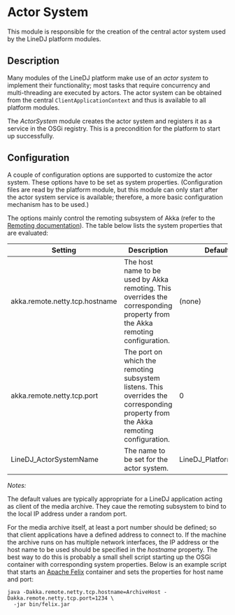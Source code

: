 # Actor System

This module is responsible for the creation of the central actor system used by
the LineDJ platform modules.

## Description

Many modules of the LineDJ platform make use of an _actor system_ to implement
their functionality; most tasks that require concurrency and multi-threading
are executed by actors. The actor system can be obtained from the central
`ClientApplicationContext` and thus is available to all platform modules.

The _ActorSystem_ module creates the actor system and registers it as a service
in the OSGi registry. This is a precondition for the platform to start up
successfully.

## Configuration

A couple of configuration options are supported to customize the actor system.
These options have to be set as system properties. (Configuration files are
read by the platform module, but this module can only start after the actor
system service is available; therefore, a more basic configuration mechanism
has to be used.)

The options mainly control the remoting subsystem of Akka (refer to the
[Remoting documentation](http://doc.akka.io/docs/akka/2.4/scala/remoting.html)).
The table below lists the system properties that are evaluated:

| Setting | Description | Default value |
| ------- | ----------- | ------------- |
| akka.remote.netty.tcp.hostname | The host name to be used by Akka remoting. This overrides the corresponding property from the Akka remoting configuration. | (none) |
| akka.remote.netty.tcp.port | The port on which the remoting subsystem listens. This overrides the corresponding property from the Akka remoting configuration. | 0 |
| LineDJ_ActorSystemName | The name to be set for the actor system. | LineDJ_PlatformActorSystem |

_Notes:_

The default values are typically appropriate for a LineDJ application acting as
client of the media archive. They caue the remoting subsystem to bind to the
local IP address under a random port.

For the media archive itself, at least a port number should be defined; so that
client applications have a defined address to connect to. If the machine the
archive runs on has multiple network interfaces, the IP address or the host
name to be used should be specified in the _hostname_ property. The best way to
do this is probably a small shell script starting up the OSGi container with
corresponding system properties. Below is an example script that starts an
[Apache Felix](http://felix.apache.org/) container and sets the properties for
host name and port:

```
java -Dakka.remote.netty.tcp.hostname=ArchiveHost -Dakka.remote.netty.tcp.port=1234 \
  -jar bin/felix.jar
```
